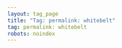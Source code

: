 ```yaml
---
layout: tag_page
title: "Tag: permalink: whitebelt"
tag: permalink: whitebelt
robots: noindex
---
```

